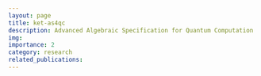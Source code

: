 ```yaml
---
layout: page
title: ket-as4qc
description: Advanced Algebraic Specification for Quantum Computation
img: 
importance: 2
category: research
related_publications: 
---
```

